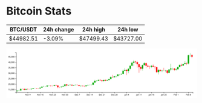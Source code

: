 # Bitcoin Stats

BTC/USDT|24h change|24h high|24h low|
|---|---|---|---|
|$44982.51|-3.09%|$47499.43|$43727.00|

<img src="./chart.svg">

